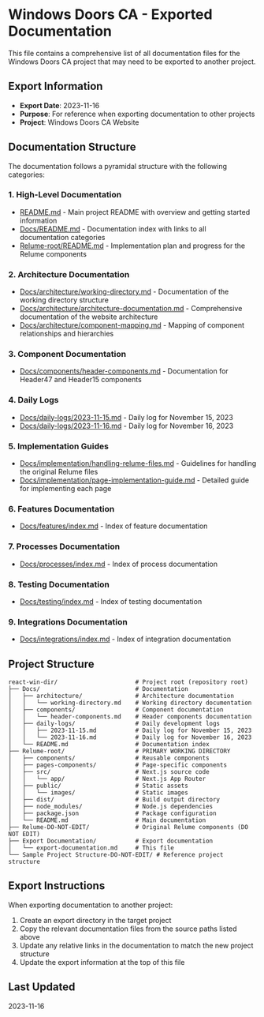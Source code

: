 # Windows Doors CA - Exported Documentation

This file contains a comprehensive list of all documentation files for the Windows Doors CA project that may need to be exported to another project.

## Export Information

- **Export Date**: 2023-11-16
- **Purpose**: For reference when exporting documentation to other projects
- **Project**: Windows Doors CA Website

## Documentation Structure

The documentation follows a pyramidal structure with the following categories:

### 1. High-Level Documentation

- [README.md](../README.md) - Main project README with overview and getting started information
- [Docs/README.md](../Docs/README.md) - Documentation index with links to all documentation categories
- [Relume-root/README.md](../Relume-root/README.md) - Implementation plan and progress for the Relume components

### 2. Architecture Documentation

- [Docs/architecture/working-directory.md](../Docs/architecture/working-directory.md) - Documentation of the working directory structure
- [Docs/architecture/architecture-documentation.md](../Docs/architecture/architecture-documentation.md) - Comprehensive documentation of the website architecture
- [Docs/architecture/component-mapping.md](../Docs/architecture/component-mapping.md) - Mapping of component relationships and hierarchies

### 3. Component Documentation

- [Docs/components/header-components.md](../Docs/components/header-components.md) - Documentation for Header47 and Header15 components

### 4. Daily Logs

- [Docs/daily-logs/2023-11-15.md](../Docs/daily-logs/2023-11-15.md) - Daily log for November 15, 2023
- [Docs/daily-logs/2023-11-16.md](../Docs/daily-logs/2023-11-16.md) - Daily log for November 16, 2023

### 5. Implementation Guides

- [Docs/implementation/handling-relume-files.md](../Docs/implementation/handling-relume-files.md) - Guidelines for handling the original Relume files
- [Docs/implementation/page-implementation-guide.md](../Docs/implementation/page-implementation-guide.md) - Detailed guide for implementing each page

### 6. Features Documentation

- [Docs/features/index.md](../Docs/features/index.md) - Index of feature documentation

### 7. Processes Documentation

- [Docs/processes/index.md](../Docs/processes/index.md) - Index of process documentation

### 8. Testing Documentation

- [Docs/testing/index.md](../Docs/testing/index.md) - Index of testing documentation

### 9. Integrations Documentation

- [Docs/integrations/index.md](../Docs/integrations/index.md) - Index of integration documentation

## Project Structure

```
react-win-dir/                      # Project root (repository root)
├── Docs/                           # Documentation
│   ├── architecture/               # Architecture documentation
│   │   └── working-directory.md    # Working directory documentation
│   ├── components/                 # Component documentation
│   │   └── header-components.md    # Header components documentation
│   ├── daily-logs/                 # Daily development logs
│   │   ├── 2023-11-15.md           # Daily log for November 15, 2023
│   │   └── 2023-11-16.md           # Daily log for November 16, 2023
│   └── README.md                   # Documentation index
├── Relume-root/                    # PRIMARY WORKING DIRECTORY
│   ├── components/                 # Reusable components
│   ├── pages-components/           # Page-specific components
│   ├── src/                        # Next.js source code
│   │   └── app/                    # Next.js App Router
│   ├── public/                     # Static assets
│   │   └── images/                 # Static images
│   ├── dist/                       # Build output directory
│   ├── node_modules/               # Node.js dependencies
│   ├── package.json                # Package configuration
│   └── README.md                   # Main documentation
├── Relume-DO-NOT-EDIT/             # Original Relume components (DO NOT EDIT)
├── Export Documentation/           # Export documentation
│   └── export-documentation.md     # This file
└── Sample Project Structure-DO-NOT-EDIT/ # Reference project structure
```

## Export Instructions

When exporting documentation to another project:

1. Create an export directory in the target project
2. Copy the relevant documentation files from the source paths listed above
3. Update any relative links in the documentation to match the new project structure
4. Update the export information at the top of this file

## Last Updated

2023-11-16